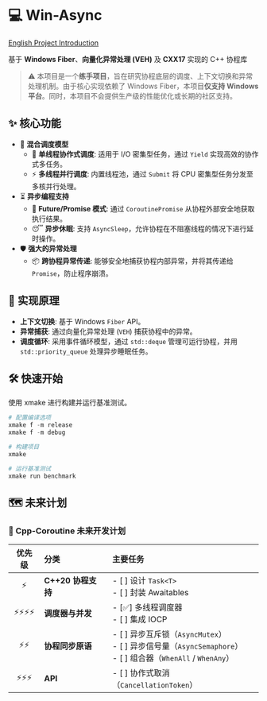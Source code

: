 # 💻 Win-Async

[English Project Introduction](README.md)

基于 **Windows Fiber**、**向量化异常处理 (VEH)** 及 **CXX17** 实现的 C++ 协程库

> ⚠️ 本项目是一个**练手项目**，旨在研究协程底层的调度、上下文切换和异常处理机制。由于核心实现依赖了 Windows Fiber，本项目**仅支持 Windows 平台**。同时，本项目不会提供生产级的性能优化或长期的社区支持。

## ✨ 核心功能

- 🚀 **混合调度模型**
  - 🤝 **单线程协作式调度**: 适用于 I/O 密集型任务，通过 `Yield` 实现高效的协作式多任务。
  - ⚡ **多线程并行调度**: 内置线程池，通过 `Submit` 将 CPU 密集型任务分发至多核并行处理。
- ⏳ **异步编程支持**
  - 🎁 **Future/Promise 模式**: 通过 `CoroutinePromise` 从协程外部安全地获取执行结果。
  - 😴 **异步休眠**: 支持 `AsyncSleep`，允许协程在不阻塞线程的情况下进行延时操作。
- 🛡️ **强大的异常处理**
  - 📦 **跨协程异常传递**: 能够安全地捕获协程内部异常，并将其传递给 `Promise`，防止程序崩溃。

## 🔧 实现原理

- **上下文切换**: 基于 Windows `Fiber` API。
- **异常捕获**: 通过向量化异常处理 (`VEH`) 捕获协程中的异常。
- **调度循环**: 采用事件循环模型，通过 `std::deque` 管理可运行协程，并用 `std::priority_queue` 处理异步睡眠任务。

## 🛠️ 快速开始

使用 xmake 进行构建并运行基准测试。

```powershell
# 配置编译选项
xmake f -m release
xmake f -m debug

# 构建项目
xmake

# 运行基准测试
xmake run benchmark
```

## 🗺️ 未来计划

### 🚀 Cpp-Coroutine 未来开发计划

| 优先级 | 分类 | 主要任务 |
| :---: | :--- | :--- |
| ⚡ | **C++20 协程支持** | - [ ] 设计 `Task<T>`<br>- [ ] 封装 Awaitables |
| ⚡⚡⚡⚡ | **调度器与并发** | - [✅] 多线程调度器<br>- [ ] 集成 IOCP |
| ⚡⚡ | **协程同步原语** | - [ ] 异步互斥锁（`AsyncMutex`）<br>- [ ] 异步信号量（`AsyncSemaphore`）<br>- [ ] 组合器（`WhenAll` / `WhenAny`） |
| ⚡⚡⚡ | **API** | - [ ] 协作式取消（`CancellationToken`） |